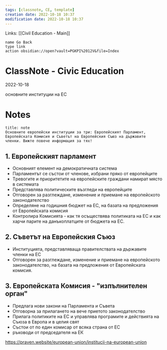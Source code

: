```yaml
---
tags: [classnote, CE, template]
creation date: 2022-10-18 10:37
modification date: 2022-10-18 10:37
---
```


Links: [[Civil Education - Main]]
```button
name Go Back
type link
action obsidian://open?vault=PGKPI%2012V&file=Index
```
# ClassNote - Civic Education
2022-10-18

основните институции на ЕС
# Notes
```ad-note
title: note
Основните европейски институции за три: Европейският Парламент, Европейската Комисия и Съветът на Европейския Съюз на държавите членки. Вижте повече информация за тях!
```

## 1. Европейският парламент
- Oсновният елемент на демократичната система
- Парламентът се състои от членове, избрани пряко от европейците
- Tревогите и приоритетите на европейските граждани намират място в системата
- Представлява политическите възгледи на европейците
- Отговорен за разглеждане, изменение и приемане на европейското законодателство
- Определяне на годишния бюджет на ЕС, на базата на предложения от Европейската комисия
- Контролира Комисията - как тя осъществява политиката на ЕС и как харчи парите на данъкоплатците от бюджета на ЕС.

## 2. Съветът на Европейския Съюз
- Институцията, представляваща правителствата на държавите членки на ЕС
- Oтговорен за разглеждане, изменение и приемане на европейското законодателство, на базата на предложения от Европейската комисия.

## 3. Европейската Комисия - "изпълнителен орган"
- Предлага нови закони на Парламента и Съвета
- Отговорна за прилагането на вече приетото законодателство
- Прилага политиките на ЕС и управлява програмите и действията на Съюза в Европа и в целия свят
- Състои от по един комисар от всяка страна от ЕС
- ръководи от председателя на ЕК

https://praven.website/european-union/institucii-na-european-union